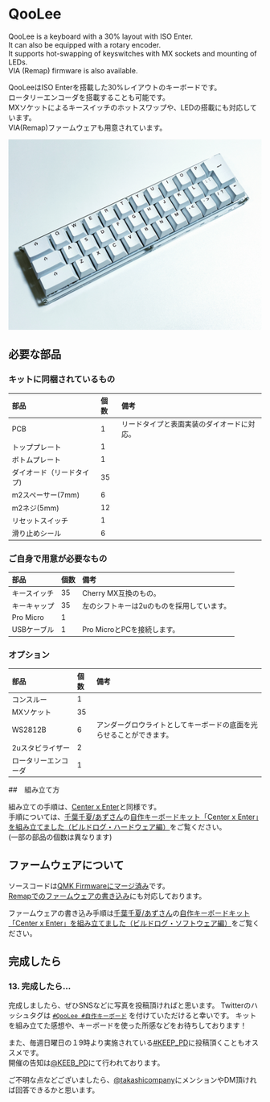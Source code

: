 # QooLee

QooLee is a keyboard with a 30% layout with ISO Enter.  
It can also be equipped with a rotary encoder.  
It supports hot-swapping of keyswitches with MX sockets and mounting of LEDs.  
VIA (Remap) firmware is also available.  

QooLeeはISO Enterを搭載した30%レイアウトのキーボードです。  
ロータリーエンコーダを搭載することも可能です。  
MXソケットによるキースイッチのホットスワップや、LEDの搭載にも対応しています。  
VIA(Remap)ファームウェアも用意されています。  


![image](https://github.com/takashicompany/qoolee/blob/master/images/01.jpg?raw=true)



## 必要な部品

### キットに同梱されているもの
|部品|個数|備考|
|:--|:--|:--|
|PCB|1|リードタイプと表面実装のダイオードに対応。|
|トッププレート|1||
|ボトムプレート|1||
|ダイオード（リードタイプ)|35||
|m2スペーサー(7mm)|6||
|m2ネジ(5mm)|12||
|リセットスイッチ|1||
|滑り止めシール|6||

### ご自身で用意が必要なもの
|部品|個数|備考|
|:--|:--|:--|
|キースイッチ|35|Cherry MX互換のもの。|
|キーキャップ|35|左のシフトキーは2uのものを採用しています。|
|Pro Micro|1||
|USBケーブル|1|Pro MicroとPCを接続します。|

### オプション
|部品|個数|備考|
|:--|:--|:--|
|コンスルー|1||
|MXソケット|35||
|WS2812B|6|アンダーグロウライトとしてキーボードの底面を光らせることができます。|
|2uスタビライザー|2||
|ロータリーエンコーダ|1||

##　組み立て方

組み立ての手順は、[Center x Enter](https://github.com/takashicompany/center_enter)と同様です。  
手順については、[千葉千夏/あずさん](https://twitter.com/azulee)の[自作キーボードキット「Center x Enter」を組み立てました（ビルドログ・ハードウェア編）](https://note.com/azulee/n/nbe20617f434b)をご覧ください。  
(一部の部品の個数は異なります)

## ファームウェアについて
ソースコードは[QMK Firmwareにマージ済み](https://github.com/qmk/qmk_firmware/tree/master/keyboards/takashicompany/qoolee)です。  
[Remapでのファームウェアの書き込み](https://remap-keys.app/catalog/XDEYpuBml3mIhoFDDAFg/firmware)にも対応しております。

ファームウェアの書き込み手順は[千葉千夏/あずさん](https://twitter.com/azulee)の[自作キーボードキット「Center x Enter」を組み立てました（ビルドログ・ソフトウェア編）](https://note.com/azulee/n/n8557fdfbc679)をご覧ください。

## 完成したら

### 13. 完成したら...

完成しましたら、ぜひSNSなどに写真を投稿頂ければと思います。
Twitterのハッシュタグは [`#QooLee #自作キーボード`](https://twitter.com/search?q=%23%E8%87%AA%E4%BD%9C%E3%82%AD%E3%83%BC%E3%83%9C%E3%83%BC%E3%83%89%20%23miniZone&src=typed_query) を付けていただけると幸いです。
キットを組み立てた感想や、キーボードを使った所感などをお待ちしております！

また、毎週日曜日の１9時より実施されている[#KEEP_PD](https://twitter.com/hashtag/KEEB_PD?f=live)に投稿頂くこともオススメです。  
開催の告知は[@KEEB_PD](https://twitter.com/KEEB_PD)にて行われております。

ご不明な点などございましたら、[@takashicompany](https://twitter.com/takashicompany)にメンションやDM頂ければ回答できるかと思います。
